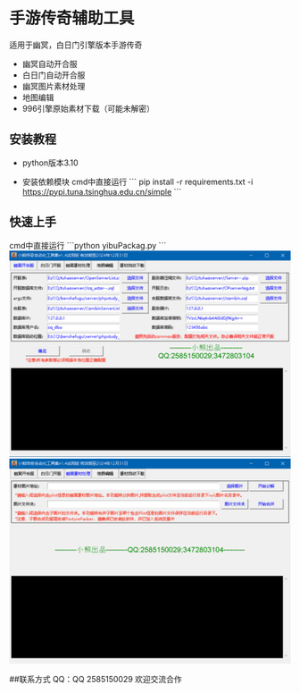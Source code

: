 # 手游传奇辅助工具
适用于幽冥，白日门引擎版本手游传奇

* 幽冥自动开合服
* 白日门自动开合服
* 幽冥图片素材处理
* 地图编辑
* 996引擎原始素材下载（可能未解密）

## 安装教程

* python版本3.10

* 安装依赖模块
  cmd中直接运行
  \```
  pip install -r requirements.txt -i https://pypi.tuna.tsinghua.edu.cn/simple
  \```

## 快速上手
cmd中直接运行
\```python yibuPackag.py
\```
![示例图片](./images/image_1.png)
![示例图片](./images/image_2.png)

##联系方式
QQ：QQ 2585150029
欢迎交流合作





